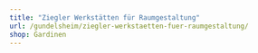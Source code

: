 ```yaml
---
title: "Ziegler Werkstätten für Raumgestaltung"
url: /gundelsheim/ziegler-werkstaetten-fuer-raumgestaltung/
shop: Gardinen
---
```

